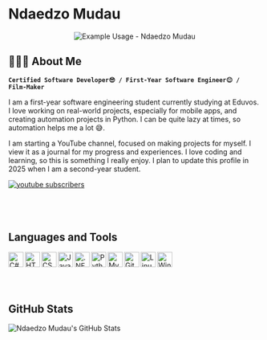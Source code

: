 <p align="center">
  <h1>Ndaedzo Mudau</h1>
</p>

<p align="center">
  <img src="https://readme-typing-svg.demolab.com/?lines=First+Year!;Software+Engineer+Student!;Certified software developer!;AT EDUVOS FR💘!&font=Fira%20Code&center=true&width=380&height=50&duration=4000&pause=1000" alt="Example Usage - Ndaedzo Mudau">
</p>

## 🙋🏿‍♂️ About Me
**`Certified Software Developer😎 / First-Year Software Engineer😊 / Film-Maker`**

I am a first-year software engineering student currently studying at Eduvos. I love working on real-world projects, especially for mobile apps, and creating automation projects in Python. I can be quite lazy at times, so automation helps me a lot 😅. 

I am starting a YouTube channel, focused on making projects for myself. I view it as a journal for my progress and experiences. I love coding and learning, so this is something I really enjoy. I plan to update this profile in 2025 when I am a second-year student.

<p align="left">
    <a href="https://www.youtube.com/@ProjectMudau?sub_confirmation=1">
        <img alt="youtube subscribers" title="Subscribe to my YouTube channel" src="https://img.shields.io/badge/-Subscribe-red?style=for-the-badge&logo=youtube&logoColor=white"/></a>
    </a>
</p>

##  
<!-- Languages and Tools -->
## Languages and Tools
  <img align="left" alt="C#" width="30px" src="https://cdn.jsdelivr.net/gh/devicons/devicon/icons/csharp/csharp-original.svg" />
  <img align="left" alt="HTML" width="30px" src="https://cdn.jsdelivr.net/gh/devicons/devicon/icons/html5/html5-plain.svg" />
  <img align="left" alt="CSS" width="30px" src="https://cdn.jsdelivr.net/gh/devicons/devicon/icons/css3/css3-original.svg" />
  <img align="left" alt="JavaScript" width="30px" src="https://cdn.jsdelivr.net/gh/devicons/devicon/icons/javascript/javascript-original.svg" />
  <img align="left" alt=".NET" width="30px" src="https://cdn.jsdelivr.net/gh/devicons/devicon/icons/dot-net/dot-net-original.svg" />
  <img align="left" alt="Python" width="30px" src="https://cdn.jsdelivr.net/gh/devicons/devicon/icons/python/python-original.svg" />
  <img align="left" alt="MySQL" width="30px" src="https://cdn.jsdelivr.net/gh/devicons/devicon/icons/mysql/mysql-original.svg" />
  <img align="left" alt="Git" width="30px" src="https://cdn.jsdelivr.net/gh/devicons/devicon/icons/git/git-original.svg" />
  <img align="left" alt="Linux" width="30px" src="https://cdn.jsdelivr.net/gh/devicons/devicon/icons/linux/linux-original.svg" />
  <img align="left" alt="Windows" width="30px" src="https://cdn.jsdelivr.net/gh/devicons/devicon/icons/windows8/windows8-original.svg" />
<br/>

##  
<!-- GitHub Stats -->
## GitHub Stats
![Ndaedzo Mudau's GitHub Stats](https://github-readme-stats.vercel.app/api?username=kxngHADES&show_icons=true&count_private=true&theme=aura)
